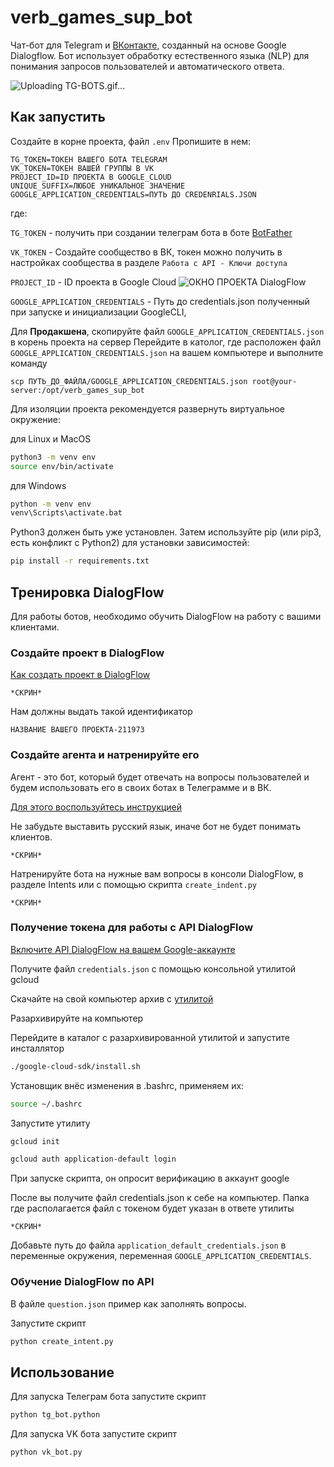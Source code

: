 # verb_games_sup_bot

Чат-бот для Telegram и [ВКонтакте](https://vk.com/), созданный на основе Google Dialogflow. 
Бот использует обработку естественного языка (NLP) для понимания запросов пользователей 
и автоматического ответа.

![Uploading TG-BOTS.gif…]()

## Как запустить 

Создайте в корне проекта, файл `.env` Пропишите в нем:

```
TG_TOKEN=ТОКЕН ВАШЕГО БОТА TELEGRAM
VK_TOKEN=ТОКЕН ВАШЕЙ ГРУППЫ В VK
PROJECT_ID=ID ПРОЕКТА В GOOGLE_CLOUD
UNIQUE_SUFFIX=ЛЮБОЕ УНИКАЛЬНОЕ ЗНАЧЕНИЕ
GOOGLE_APPLICATION_CREDENTIALS=ПУТЬ ДО CREDENRIALS.JSON
```
где:

`TG_TOKEN` - получить при создании телеграм бота в боте [BotFather](https://t.me/BotFather)

`VK_TOKEN` - Создайте сообщество в ВК, токен можно получить в настройках сообщества в разделе `Работа с API - Ключи доступа`

`PROJECT_ID` - ID проекта в Google Cloud
![ОКНО ПРОЕКТА DialogFlow](https://github.com/user-attachments/assets/c2601dac-a070-4109-b7fb-84875902f0eb)


`GOOGLE_APPLICATION_CREDENTIALS` - Путь до credentials.json полученный при запуске и инициализации GoogleCLI,

Для **Продакшена**, скопируйте файл `GOOGLE_APPLICATION_CREDENTIALS.json` в корень проекта на сервер
Перейдите в католог, где расположен файл `GOOGLE_APPLICATION_CREDENTIALS.json` на вашем компьютере и выполните  команду

```
scp ПУТЬ_ДО_ФАЙЛА/GOOGLE_APPLICATION_CREDENTIALS.json root@your-server:/opt/verb_games_sup_bot
```

Для изоляции проекта рекомендуется развернуть виртуальное окружение:

для Linux и MacOS
```bash
python3 -m venv env
source env/bin/activate
```

для Windows
```bash
python -m venv env
venv\Scripts\activate.bat
```

Python3 должен быть уже установлен. Затем используйте pip (или pip3, есть конфликт с Python2) для установки зависимостей:

```bash
pip install -r requirements.txt
```


## Тренировка DialogFlow

Для работы ботов, необходимо обучить DialogFlow на работу с вашими клиентами.

### Создайте проект в DialogFlow

[Как создать проект в DialogFlow](https://cloud.google.com/dialogflow/es/docs/quick/setup)

`*СКРИН*`

Нам должны выдать такой идентификатор 
```
НАЗВАНИЕ ВАШЕГО ПРОЕКТА-211973
```


### Создайте агента и натренируйте его

Агент - это бот, который будет отвечать на вопросы пользователей и будем использовать его в своих ботах в Телеграмме и в ВК.

[Для этого воспользуйтесь инструкцией](https://cloud.google.com/dialogflow/es/docs/quick/build-agent)

Не забудьте выставить русский язык, иначе бот не будет понимать клиентов.

`*СКРИН*`

Натренируйте бота на нужные вам вопросы в консоли DialogFlow, в разделе Intents или с помощью скрипта `create_indent.py`

`*СКРИН*`


### Получение токена для работы с API DialogFlow

[Включите API DialogFlow на вашем Google-аккаунте](https://cloud.google.com/dialogflow/es/docs/quick/setup#api)

Получите файл `credentials.json` с помощью консольной утилитой gcloud
    
Скачайте на свой компьютер архив с [утилитой](https://cloud.google.com/sdk/docs/install)

Разархивируйте на компьютер

Перейдите в каталог с разархивированной утилитой и запустите инсталлятор

```bash
./google-cloud-sdk/install.sh
```

Установщик внёс изменения в .bashrc, применяем их:

```bash
source ~/.bashrc
```

Запустите утилиту
```bash
gcloud init

gcloud auth application-default login
```

При запуске скрипта, он опросит верификацию в аккаунт google

После вы получите файл credentials.json к себе на компьютер. 
Папка где располагается файл с токеном будет указан в ответе утилиты

`*СКРИН*`

Добавьте путь до файла `application_default_credentials.json` в переменные окружения,
переменная `GOOGLE_APPLICATION_CREDENTIALS`.


### Обучение DialogFlow по API

В файле `question.json` пример как заполнять вопросы.

Запустите скрипт

```bash
python create_intent.py
```


## Использование

Для запуска Телеграм бота запустите скрипт

```bash
python tg_bot.python
```

Для запуска VK бота запустите скрипт

```bash
python vk_bot.py
```
